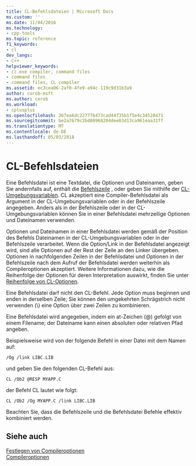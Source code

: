 ```yaml
---
title: CL-Befehlsdateien | Microsoft Docs
ms.custom: ''
ms.date: 11/04/2016
ms.technology:
- cpp-tools
ms.topic: reference
f1_keywords:
- cl
dev_langs:
- C++
helpviewer_keywords:
- cl.exe compiler, command files
- command files
- command files, CL compiler
ms.assetid: ec3cea06-2af0-4fe9-a94c-119c9d31b3a9
author: corob-msft
ms.author: corob
ms.workload:
- cplusplus
ms.openlocfilehash: 367ea6dc22777b473cad44f35b1f5e4c34528471
ms.sourcegitcommit: be2a7679c2bd80968204dee03d13ca961eaa31ff
ms.translationtype: MT
ms.contentlocale: de-DE
ms.lasthandoff: 05/03/2018
---
```

# <a name="cl-command-files"></a>CL-Befehlsdateien
Eine Befehlsdatei ist eine Textdatei, die Optionen und Dateinamen, geben Sie andernfalls auf, enthält die [Befehlszeile](../../build/reference/compiler-command-line-syntax.md) , oder geben Sie mithilfe der [CL-Umgebungsvariablen](../../build/reference/cl-environment-variables.md). CL akzeptiert eine Compiler-Befehlsdatei als Argument in der CL-Umgebungsvariablen oder in der Befehlszeile angegeben. Anders als in der Befehlszeile oder in der CL-Umgebungsvariablen können Sie in einer Befehlsdatei mehrzeilige Optionen und Dateinamen verwenden.  
  
 Optionen und Dateinamen in einer Befehlsdatei werden gemäß der Position des Befehls Dateinamen in der CL-Umgebungsvariablen oder in der Befehlszeile verarbeitet. Wenn die Option/Link in der Befehlsdatei angezeigt wird, sind alle Optionen auf der Rest der Zeile an den Linker übergeben. Optionen in nachfolgenden Zeilen in der Befehlsdatei und Optionen in der Befehlszeile nach dem Aufruf der Befehlsdatei werden weiterhin als Compileroptionen akzeptiert. Weitere Informationen dazu, wie die Reihenfolge der Optionen für deren Interpretation auswirkt, finden Sie unter [Reihenfolge von CL-Optionen](../../build/reference/order-of-cl-options.md).  
  
 Eine Befehlsdatei darf nicht den CL-Befehl. Jede Option muss beginnen und enden in derselben Zeile; Sie können den umgekehrten Schrägstrich nicht verwenden (\\) eine Option über zwei Zeilen zu kombinieren.  
  
 Eine Befehlsdatei wird angegeben, indem ein at-Zeichen (@) gefolgt von einem Filename; der Dateiname kann einen absoluten oder relativen Pfad angeben.  
  
 Beispielsweise wird von der folgende Befehl in einer Datei mit dem Namen auf:  
  
```  
/Og /link LIBC.LIB  
```  
  
 und geben Sie den folgenden CL-Befehl aus:  
  
```  
CL /Ob2 @RESP MYAPP.C  
```  
  
 der Befehl CL lautet wie folgt:  
  
```  
CL /Ob2 /Og MYAPP.C /link LIBC.LIB  
```  
  
 Beachten Sie, dass die Befehlszeile und die Befehlsdatei Befehle effektiv kombiniert werden.  
  
## <a name="see-also"></a>Siehe auch  
 [Festlegen von Compileroptionen](../../build/reference/setting-compiler-options.md)   
 [Compileroptionen](../../build/reference/compiler-options.md)